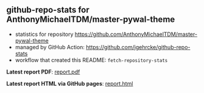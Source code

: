 ## github-repo-stats for AnthonyMichaelTDM/master-pywal-theme

- statistics for repository https://github.com/AnthonyMichaelTDM/master-pywal-theme
- managed by GitHub Action: https://github.com/jgehrcke/github-repo-stats
- workflow that created this README: `fetch-repository-stats`

**Latest report PDF**: [report.pdf](https://github.com/AnthonyMichaelTDM/my-repo-stats/raw/gh-pages/AnthonyMichaelTDM/master-pywal-theme/latest-report/report.pdf)


**Latest report HTML via GitHub pages**: [report.html](https://anthonymichaeltdm.github.io/my-repo-stats/AnthonyMichaelTDM/master-pywal-theme/latest-report/report.html)
